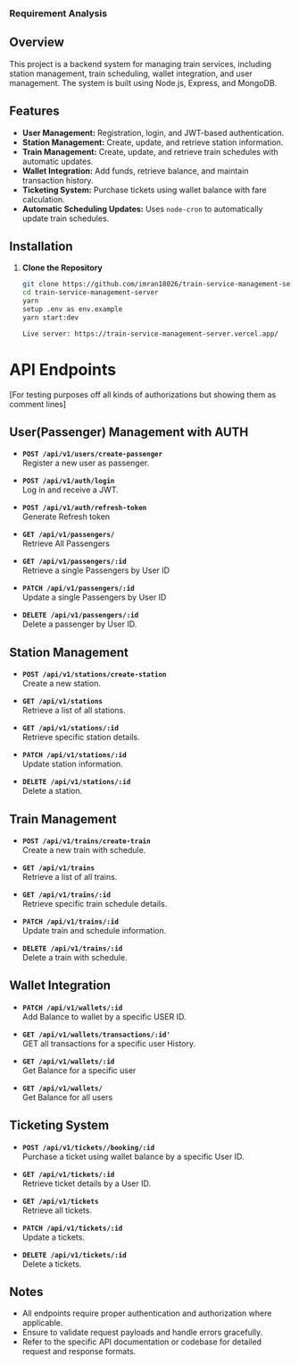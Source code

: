 ### Requirement Analysis

## Overview

This project is a backend system for managing train services, including station management, train scheduling, wallet integration, and user management. The system is built using Node.js, Express, and MongoDB.

## Features

- **User Management:** Registration, login, and JWT-based authentication.
- **Station Management:** Create, update, and retrieve station information.
- **Train Management:** Create, update, and retrieve train schedules with automatic updates.
- **Wallet Integration:** Add funds, retrieve balance, and maintain transaction history.
- **Ticketing System:** Purchase tickets using wallet balance with fare calculation.
- **Automatic Scheduling Updates:** Uses `node-cron` to automatically update train schedules.

## Installation

1. **Clone the Repository**

   ```bash
   git clone https://github.com/imran18026/train-service-management-server
   cd train-service-management-server
   yarn
   setup .env as env.example
   yarn start:dev

   Live server: https://train-service-management-server.vercel.app/

   ```

# API Endpoints

[For testing purposes off all kinds of authorizations but showing them as comment lines]

## User(Passenger) Management with AUTH

- **`POST /api/v1/users/create-passenger`**  
  Register a new user as passenger.

- **`POST /api/v1/auth/login`**  
  Log in and receive a JWT.

- **`POST /api/v1/auth/refresh-token`**  
  Generate Refresh token

- **`GET /api/v1/passengers/`**  
  Retrieve All Passengers

- **`GET /api/v1/passengers/:id`**  
  Retrieve a single Passengers by User ID

- **`PATCH /api/v1/passengers/:id`**  
  Update a single Passengers by User ID

- **`DELETE /api/v1/passengers/:id`**  
  Delete a passenger by User ID.

## Station Management

- **`POST /api/v1/stations/create-station`**  
  Create a new station.

- **`GET /api/v1/stations`**  
  Retrieve a list of all stations.

- **`GET /api/v1/stations/:id`**  
  Retrieve specific station details.

- **`PATCH /api/v1/stations/:id`**  
  Update station information.

- **`DELETE /api/v1/stations/:id`**  
  Delete a station.

## Train Management

- **`POST /api/v1/trains/create-train`**  
  Create a new train with schedule.

- **`GET /api/v1/trains`**  
  Retrieve a list of all trains.

- **`GET /api/v1/trains/:id`**  
  Retrieve specific train schedule details.

- **`PATCH /api/v1/trains/:id`**  
  Update train and schedule information.

- **`DELETE /api/v1/trains/:id`**  
  Delete a train with schedule.

## Wallet Integration

- **`PATCH /api/v1/wallets/:id`**  
  Add Balance to wallet by a specific USER ID.

- **`GET /api/v1/wallets/transactions/:id'`**  
  GET all transactions for a specific user History.

- **`GET /api/v1/wallets/:id`**  
  Get Balance for a specific user

- **`GET /api/v1/wallets/`**  
  Get Balance for all users

## Ticketing System

- **`POST /api/v1/tickets//booking/:id`**  
  Purchase a ticket using wallet balance by a specific User ID.

- **`GET /api/v1/tickets/:id`**  
  Retrieve ticket details by a User ID.

- **`GET /api/v1/tickets`**  
  Retrieve all tickets.

- **`PATCH /api/v1/tickets/:id`**  
  Update a tickets.

- **`DELETE /api/v1/tickets/:id`**  
   Delete a tickets.

## Notes

- All endpoints require proper authentication and authorization where applicable.
- Ensure to validate request payloads and handle errors gracefully.
- Refer to the specific API documentation or codebase for detailed request and response formats.
